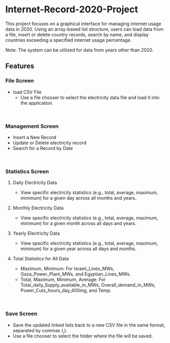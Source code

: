 # Internet-Record-2020-Project
This project focuses on a graphical interface for managing internet usage data in 2020. Using an array-based list structure,
users can load data from a file, insert or delete country records, search by name, and display countries exceeding a specified internet usage percentage. 

Note: The system can be utilized for data from years other than 2020.

## Features
### File Screen
- load CSV File
   - Use a file chooser to select the electricity data file and load it into the application.
<br>

### Management Screen
- Insert a New Record
- Update or Delete electricity record
- Search for a Record by Date
<br>

### Statistics Screen
1) Daily Electricity Data
   - View specific electricity statistics (e.g., total, average, maximum, minimum) for a given day across all months and years.
     
2) Monthly Electricity Data
   - View specific electricity statistics (e.g., total, average, maximum, minimum) for a given month across all days and years.
     
3) Yearly Electricity Data
   - View specific electricity statistics (e.g., total, average, maximum, minimum) for a given year across all days and months.
     
4) Total Statistics for All Data
   - Maximum, Minimum: For Israeli_Lines_MWs, Gaza_Power_Plant_MWs, and Egyptian_Lines_MWs.
   - Total, Maximum, Minimum, Average: For Total_daily_Supply_available_in_MWs, Overall_demand_in_MWs, Power_Cuts_hours_day_400mg, and Temp.
<br>

### Save Screen
- Save the updated linked lists back to a new CSV file in the same format, separated by commas (,).
- Use a file chooser to select the folder where the file will be saved.







